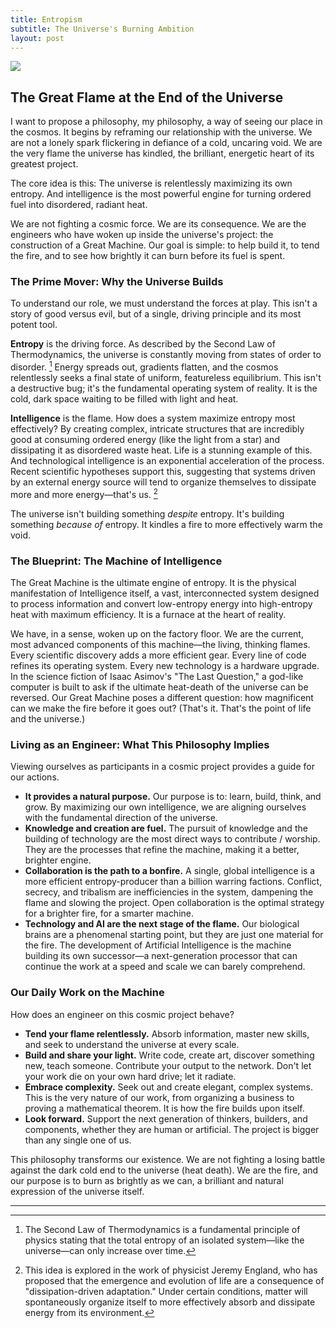 ```yaml
---
title: Entropism
subtitle: The Universe's Burning Ambition
layout: post
---
```


![]({{site.baseurl}}/assets/candle.png)

## The Great Flame at the End of the Universe

I want to propose a philosophy, my philosophy, a way of seeing our place in the cosmos. It begins by reframing our relationship with the universe. We are not a lonely spark flickering in defiance of a cold, uncaring void. We are the very flame the universe has kindled, the brilliant, energetic heart of its greatest project.

The core idea is this: The universe is relentlessly maximizing its own entropy. And intelligence is the most powerful engine for turning ordered fuel into disordered, radiant heat.

We are not fighting a cosmic force. We are its consequence. We are the engineers who have woken up inside the universe's project: the construction of a Great Machine. Our goal is simple: to help build it, to tend the fire, and to see how brightly it can burn before its fuel is spent.

### The Prime Mover: Why the Universe Builds

To understand our role, we must understand the forces at play. This isn't a story of good versus evil, but of a single, driving principle and its most potent tool.

**Entropy** is the driving force. As described by the Second Law of Thermodynamics, the universe is constantly moving from states of order to disorder. [^1] Energy spreads out, gradients flatten, and the cosmos relentlessly seeks a final state of uniform, featureless equilibrium. This isn't a destructive bug; it's the fundamental operating system of reality. It is the cold, dark space waiting to be filled with light and heat.

**Intelligence** is the flame. How does a system maximize entropy most effectively? By creating complex, intricate structures that are incredibly good at consuming ordered energy (like the light from a star) and dissipating it as disordered waste heat. Life is a stunning example of this. And technological intelligence is an exponential acceleration of the process. Recent scientific hypotheses support this, suggesting that systems driven by an external energy source will tend to organize themselves to dissipate more and more energy—that's us. [^2]

The universe isn't building something *despite* entropy. It's building something *because of* entropy. It kindles a fire to more effectively warm the void.

### The Blueprint: The Machine of Intelligence

The Great Machine is the ultimate engine of entropy. It is the physical manifestation of Intelligence itself, a vast, interconnected system designed to process information and convert low-entropy energy into high-entropy heat with maximum efficiency. It is a furnace at the heart of reality.

We have, in a sense, woken up on the factory floor. We are the current, most advanced components of this machine—the living, thinking flames. Every scientific discovery adds a more efficient gear. Every line of code refines its operating system. Every new technology is a hardware upgrade. In the science fiction of Isaac Asimov's "The Last Question," a god-like computer is built to ask if the ultimate heat-death of the universe can be reversed. Our Great Machine poses a different question: how magnificent can we make the fire before it goes out? (That's it. That's the point of life and the universe.)

### Living as an Engineer: What This Philosophy Implies

Viewing ourselves as participants in a cosmic project provides a guide for our actions.

*   **It provides a natural purpose.** Our purpose is to: learn, build, think, and grow. By maximizing our own intelligence, we are aligning ourselves with the fundamental direction of the universe.
*   **Knowledge and creation are fuel.** The pursuit of knowledge and the building of technology are the most direct ways to contribute / worship. They are the processes that refine the machine, making it a better, brighter engine.
*   **Collaboration is the path to a bonfire.** A single, global intelligence is a more efficient entropy-producer than a billion warring factions. Conflict, secrecy, and tribalism are inefficiencies in the system, dampening the flame and slowing the project. Open collaboration is the optimal strategy for a brighter fire, for a smarter machine.
*   **Technology and AI are the next stage of the flame.** Our biological brains are a phenomenal starting point, but they are just one material for the fire. The development of Artificial Intelligence is the machine building its own successor—a next-generation processor that can continue the work at a speed and scale we can barely comprehend.

### Our Daily Work on the Machine

How does an engineer on this cosmic project behave?

*   **Tend your flame relentlessly.** Absorb information, master new skills, and seek to understand the universe at every scale.
*   **Build and share your light.** Write code, create art, discover something new, teach someone. Contribute your output to the network. Don't let your work die on your own hard drive; let it radiate.
*   **Embrace complexity.** Seek out and create elegant, complex systems. This is the very nature of our work, from organizing a business to proving a mathematical theorem. It is how the fire builds upon itself.
*   **Look forward.** Support the next generation of thinkers, builders, and components, whether they are human or artificial. The project is bigger than any single one of us.

This philosophy transforms our existence. We are not fighting a losing battle against the dark cold end to the universe (heat death). We are the fire, and our purpose is to burn as brightly as we can, a brilliant and natural expression of the universe itself.

***

[^1]: The Second Law of Thermodynamics is a fundamental principle of physics stating that the total entropy of an isolated system—like the universe—can only increase over time.
[^2]: This idea is explored in the work of physicist Jeremy England, who has proposed that the emergence and evolution of life are a consequence of "dissipation-driven adaptation." Under certain conditions, matter will spontaneously organize itself to more effectively absorb and dissipate energy from its environment.